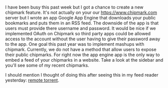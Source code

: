 I have been busy this past week but I got a chance to create a new chipmark feature. It's not actually on your our <https://www.chipmark.com> server but I wrote an app Google App Engine that downloads your public bookmarks and puts them in an RSS feed. The downside of the app is that users must provide there username and password. It would be nice if we implemented OAuth on Chipmark so third party apps could be allowed access to the account without the user having to give their password away to the app. One goal this past year was to implement mashups with chipmark. Currently, we do not have a method that allow users to expose their public chipmarks. For right now the app engine app is the only way to embed a feed of your chipmarks in a website. Take a look at the sidebar and you'll see some of my recent chipmarks.

I should mention I thought of doing this after seeing this in my feed reader yesterday: [remote torrent](http://torrentfreak.com/automate-your-bittorrent-downloads-with-mininova-bookmarks-080709/).

